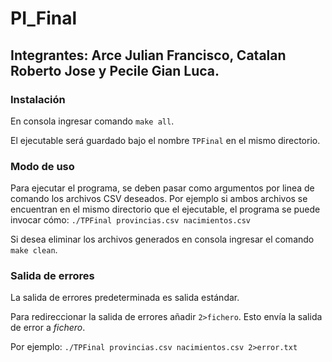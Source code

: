 # PI_Final 
## Integrantes: Arce Julian Francisco, Catalan Roberto Jose y Pecile Gian Luca.

### Instalación
En consola ingresar comando `make all`.

El ejecutable será guardado bajo el nombre `TPFinal` en el mismo directorio.

### Modo de uso
Para ejecutar el programa, se deben pasar como argumentos por linea de comando los archivos CSV deseados.
Por ejemplo si ambos archivos se encuentran en el mismo directorio que el ejecutable, el programa se puede invocar cómo:
`./TPFinal provincias.csv nacimientos.csv`

Si desea eliminar los archivos generados en consola ingresar el comando `make clean`.

### Salida de errores
La salida de errores predeterminada es salida estándar. 

Para redireccionar la salida de errores añadir `2>fichero`. Esto envía la salida de error a _fichero_.

Por ejemplo:
`./TPFinal provincias.csv nacimientos.csv 2>error.txt`
